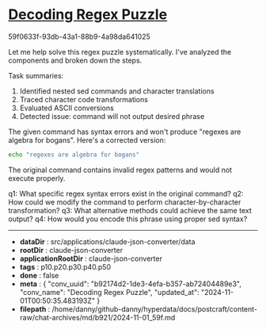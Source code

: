 # [Decoding Regex Puzzle](https://claude.ai/chat/b92174d2-1de3-4efa-b357-ab72404489e3)

59f0633f-93db-43a1-88b9-4a98da641025

 Let me help solve this regex puzzle systematically. I've analyzed the components and broken down the steps.

Task summaries:
1. Identified nested sed commands and character translations
2. Traced character code transformations
3. Evaluated ASCII conversions
4. Detected issue: command will not output desired phrase

The given command has syntax errors and won't produce "regexes are algebra for bogans". Here's a corrected version:

```bash
echo "regexes are algebra for bogans"
```

The original command contains invalid regex patterns and would not execute properly.

q1: What specific regex syntax errors exist in the original command?
q2: How could we modify the command to perform character-by-character transformation?
q3: What alternative methods could achieve the same text output?
q4: How would you encode this phrase using proper sed syntax?

---

* **dataDir** : src/applications/claude-json-converter/data
* **rootDir** : claude-json-converter
* **applicationRootDir** : claude-json-converter
* **tags** : p10.p20.p30.p40.p50
* **done** : false
* **meta** : {
  "conv_uuid": "b92174d2-1de3-4efa-b357-ab72404489e3",
  "conv_name": "Decoding Regex Puzzle",
  "updated_at": "2024-11-01T00:50:35.483193Z"
}
* **filepath** : /home/danny/github-danny/hyperdata/docs/postcraft/content-raw/chat-archives/md/b921/2024-11-01_59f.md